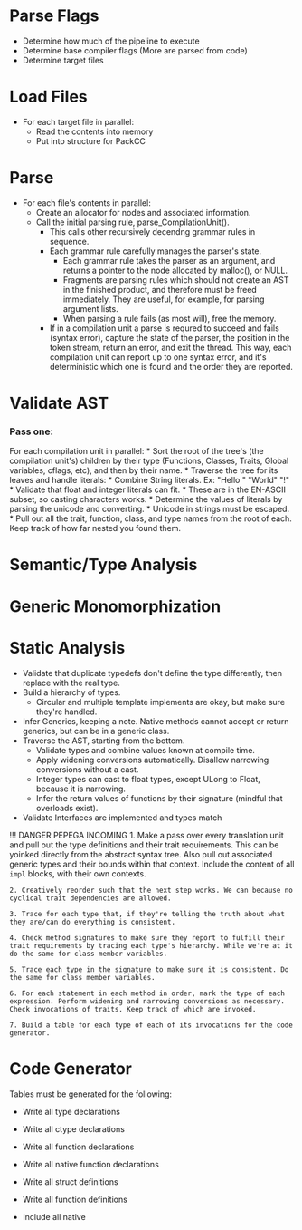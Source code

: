 
# Parse Flags
* Determine how much of the pipeline to execute
* Determine base compiler flags (More are parsed from code)
* Determine target files


# Load Files
* For each target file in parallel:
	* Read the contents into memory
	* Put into structure for PackCC


# Parse
* For each file's contents in parallel:
	* Create an allocator for nodes and associated information.
	* Call the initial parsing rule, parse_CompilationUnit().
		* This calls other recursively decendng grammar rules in sequence.
		* Each grammar rule carefully manages the parser's state.
			* Each grammar rule takes the parser as an argument, and returns a pointer to the node allocated by
			  malloc(), or NULL.
			* Fragments are parsing rules which should not create an AST in the finished product,
			  and therefore must be freed immediately. They are useful, for example, for parsing
			  argument lists.
			* When parsing a rule fails (as most will), free the memory.
		* If in a compilation unit a parse is requred to succeed and fails (syntax error), capture the state of the
		  parser, the position in the token stream, return an error, and exit the thread. This way, each compilation
		  unit can report up to one syntax error, and it's deterministic which one is found and the order they are
		  reported.

# Validate AST
### Pass one:
For each compilation unit in parallel:
	* Sort the root of the tree's (the compilation unit's) children by their type (Functions, Classes, Traits,
	  Global variables, cflags, etc), and then by their name.
	* Traverse the tree for its leaves and handle literals:
		* Combine String literals. Ex: "Hello " "World" "!"
		* Validate that float and integer literals can fit.
			* These are in the EN-ASCII subset, so casting characters works.
		* Determine the values of literals by parsing the unicode and converting.
			* Unicode in strings must be escaped.
	* Pull out all the trait, function, class, and type names from the root of each. Keep track of how far nested you
	  found them.


# Semantic/Type Analysis


# Generic Monomorphization


# Static Analysis
* Validate that duplicate typedefs don't define the type differently, then replace with the real type.
* Build a hierarchy of types.
    * Circular and multiple template implements are okay, but make sure they're handled.
* Infer Generics, keeping a note. Native methods cannot accept or return generics, but can be in a generic class.
* Traverse the AST, starting from the bottom.
    * Validate types and combine values known at compile time.
    * Apply widening conversions automatically. Disallow narrowing conversions without a cast.
	* Integer types can cast to float types, except ULong to Float, because it is narrowing.
    * Infer the return values of functions by their signature (mindful that overloads exist).
* Validate Interfaces are implemented and types match

!!! DANGER PEPEGA INCOMING
	1. Make a pass over every translation unit and pull out the type definitions and their trait requirements. This can be yoinked directly from the abstract syntax tree. Also pull out associated generic types and their bounds within that context. Include the content of all `impl` blocks, with their own contexts.

 	2. Creatively reorder such that the next step works. We can because no cyclical trait dependencies are allowed.

	3. Trace for each type that, if they're telling the truth about what they are/can do everything is consistent.

	4. Check method signatures to make sure they report to fulfill their trait requirements by tracing each type's hierarchy. While we're at it do the same for class member variables.

	5. Trace each type in the signature to make sure it is consistent. Do the same for class member variables.

	6. For each statement in each method in order, mark the type of each expression. Perform widening and narrowing conversions as necessary. Check invocations of traits. Keep track of which are invoked.

	7. Build a table for each type of each of its invocations for the code generator.


# Code Generator
Tables must be generated for the following:

* Write all type declarations
* Write all ctype declarations
* Write all function declarations
* Write all native function declarations

* Write all struct definitions
* Write all function definitions
* Include all native


